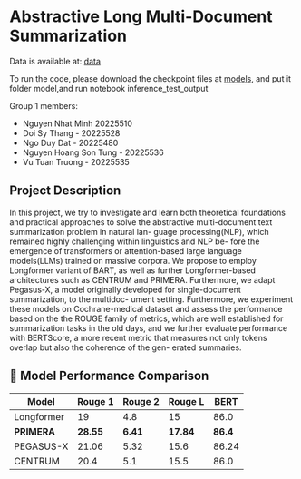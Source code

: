# Abstractive Long Multi-Document Summarization
Data is available at: [data](https://github.com/allenai/mslr-shared-task)

To run the code, please download the checkpoint files at [models](https://husteduvn-my.sharepoint.com/personal/tung_nhs225536_sis_hust_edu_vn/_layouts/15/onedrive.aspx?id=%2Fpersonal%2Ftung%5Fnhs225536%5Fsis%5Fhust%5Fedu%5Fvn%2FDocuments%2Fmodel%2Erar&parent=%2Fpersonal%2Ftung%5Fnhs225536%5Fsis%5Fhust%5Fedu%5Fvn%2FDocuments&ga=1), and put it folder model,and run 
notebook inference_test_output


Group 1 members:
- Nguyen Nhat Minh 20225510
- Doi Sy Thang - 20225528
- Ngo Duy Dat - 20225480
- Nguyen Hoang Son Tung - 20225536
- Vu Tuan Truong - 20225535

## Project Description

In this project, we try to investigate and learn both theoretical foundations and practical
approaches to solve the abstractive multi-document text summarization problem in natural lan-
guage processing(NLP), which remained highly challenging within linguistics and NLP be-
fore the emergence of transformers or attention-based large language models(LLMs) trained
on massive corpora. We propose to employ Longformer variant of BART, as well as further
Longformer-based architectures such as CENTRUM and PRIMERA. Furthermore, we adapt
Pegasus-X, a model originally developed for single-document summarization, to the multidoc-
ument setting. Furthermore, we experiment these models on Cochrane-medical dataset and
assess the performance based on the the ROUGE family of metrics, which are well established
for summarization tasks in the old days, and we further evaluate performance with BERTScore,
a more recent metric that measures not only tokens overlap but also the coherence of the gen-
erated summaries.

## 🧪 Model Performance Comparison

| Model      | Rouge 1 | Rouge 2 | Rouge L | BERT  |
|------------|---------|---------|---------|--------|
| Longformer | 19      | 4.8     | 15      | 86.0   |
| **PRIMERA**  | **28.55** | **6.41** | **17.84** | **86.4** |
| PEGASUS-X  | 21.06   | 5.32    | 15.6    | 86.24  |
| CENTRUM    | 20.4    | 5.1     | 15.5    | 86.0   |




